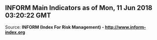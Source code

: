 ## INFORM Main Indicators as of Mon, 11 Jun 2018 03:20:22 GMT

Source: **INFORM (Index For Risk Management) - http://www.inform-index.org**